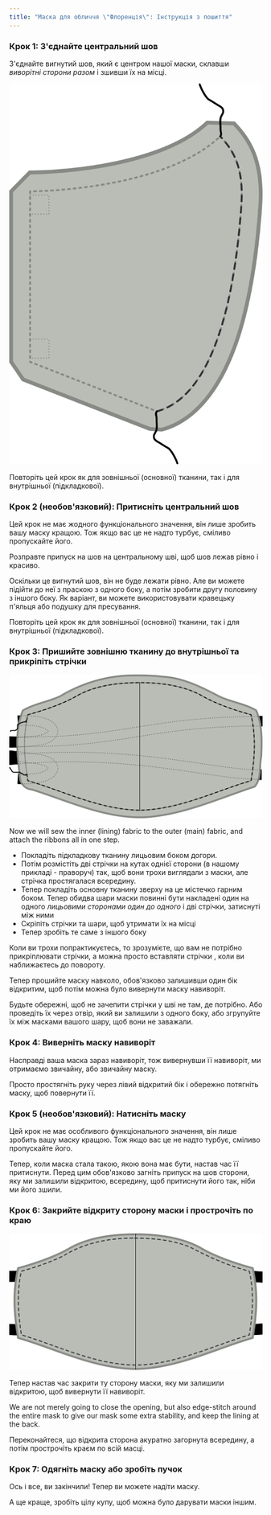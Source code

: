 ```yaml
---
title: "Маска для обличчя \"Флоренція\": Інструкція з пошиття"
---
```


### Крок 1: З'єднайте центральний шов

З'єднайте вигнутий шов, який є центром нашої маски, склавши _виворітні сторони разом_ і зшивши їх на місці.

![З'єднайте центральний шов](step1.svg)

<Note>Повторіть цей крок як для зовнішньої (основної) тканини, так і для внутрішньої (підкладкової).</Note>

### Крок 2 (необов'язковий): Притисніть центральний шов

<Note>

Цей крок не має жодного функціонального значення, він лише зробить вашу маску кращою.
Тож якщо вас це не надто турбує, сміливо пропускайте його.

</Note>

Розправте припуск на шов на центральному шві, щоб шов лежав рівно і красиво.

Оскільки це вигнутий шов, він не буде лежати рівно. Але ви можете підійти до неї з праскою з одного боку, а потім зробити другу половину з іншого боку. Як варіант, ви можете використовувати кравецьку п'яльця або подушку для пресування.

<Note>Повторіть цей крок як для зовнішньої (основної) тканини, так і для внутрішньої (підкладкової).</Note>

### Крок 3: Пришийте зовнішню тканину до внутрішньої та прикріпіть стрічки

![З'єднайте внутрішню тканину із зовнішньою](step3.svg)

Now we will sew the inner (lining) fabric to the outer (main) fabric, and attach the ribbons all in one step.

- Покладіть підкладкову тканину лицьовим боком догори.
- Потім розмістіть дві стрічки на кутах однієї сторони (в нашому прикладі - праворуч) так, щоб вони трохи виглядали з маски, але стрічка простягалася всередину.
- Тепер покладіть основну тканину зверху на це містечко гарним боком. Тепер обидва шари маски повинні бути накладені один на одного _лицьовими сторонами один до одного_ і дві стрічки, затиснуті між ними
- Скріпіть стрічки та шари, щоб утримати їх на місці
- Тепер зробіть те саме з іншого боку

<Tip>

Коли ви трохи попрактикуєтесь, то зрозумієте, що вам не потрібно прикріплювати стрічки, а можна просто вставляти стрічки
, коли ви наближаєтесь до повороту.

</Tip>

Тепер прошийте маску навколо, обов'язково залишивши один бік відкритим, щоб потім можна було вивернути маску навиворіт.

<Warning>

Будьте обережні, щоб не зачепити стрічки у шві не там, де потрібно.
Або проведіть їх через отвір, який ви залишили з одного боку, або згрупуйте їх між
масками вашого шару, щоб вони не заважали.

</Warning>

### Крок 4: Виверніть маску навиворіт

Насправді ваша маска зараз навиворіт, тож вивернувши її навиворіт, ми отримаємо звичайну, або звичайну маску.

Просто простягніть руку через лівий відкритий бік і обережно потягніть маску, щоб повернути її.

### Крок 5 (необов'язковий): Натисніть маску

<Note>

Цей крок не має особливого функціонального значення, він лише зробить вашу маску кращою.
Тож якщо вас це не надто турбує, сміливо пропускайте його.

</Note>

Тепер, коли маска стала такою, якою вона має бути, настав час її притиснути. Перед цим обов'язково загніть припуск на шов сторони, яку ми залишили відкритою, всередину, щоб притиснути його так, ніби ми його зшили.

### Крок 6: Закрийте відкриту сторону маски і прострочіть по краю

![Краєвий шов навколо маски](step6.svg)

Тепер настав час закрити ту сторону маски, яку ми залишили відкритою, щоб вивернути її навиворіт.

We are not merely going to close the opening, but also edge-stitch around the entire mask to give our mask some extra stability, and keep the lining at the back.

Переконайтеся, що відкрита сторона акуратно загорнута всередину, а потім прострочіть краєм по всій масці.

### Крок 7: Одягніть маску або зробіть пучок

Ось і все, ви закінчили! Тепер ви можете надіти маску.

А ще краще, зробіть цілу купу, щоб можна було дарувати маски іншим.
